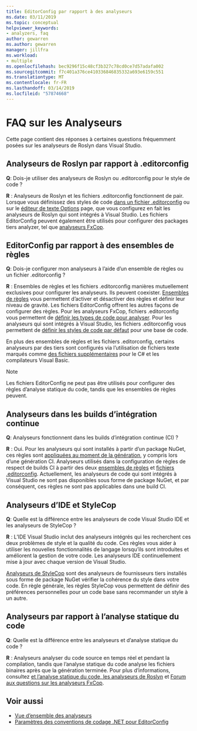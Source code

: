 ```yaml
---
title: EditorConfig par rapport à des analyseurs
ms.date: 03/11/2019
ms.topic: conceptual
helpviewer_keywords:
- analyzers, faq
author: gewarren
ms.author: gewarren
manager: jillfra
ms.workload:
- multiple
ms.openlocfilehash: bec9296f15c48cf3b327c78cd0ce7d57adafa002
ms.sourcegitcommit: f7c401a376ce410336846835332a693e6159c551
ms.translationtype: MT
ms.contentlocale: fr-FR
ms.lasthandoff: 03/14/2019
ms.locfileid: "57874668"
---
```

# <a name="analyzers-faq"></a>FAQ sur les Analyseurs

Cette page contient des réponses à certaines questions fréquemment posées sur les analyseurs de Roslyn dans Visual Studio.

## <a name="roslyn-analyzers-versus-editorconfig"></a>Analyseurs de Roslyn par rapport à .editorconfig

**Q**: Dois-je utiliser des analyseurs de Roslyn ou .editorconfig pour le style de code ?

**R** : Analyseurs de Roslyn et les fichiers .editorconfig fonctionnent de pair. Lorsque vous définissez des styles de code [dans un fichier .editorconfig](../ide/editorconfig-code-style-settings-reference.md) ou sur le [éditeur de texte Options](../ide/code-styles-and-quick-actions.md) page, que vous configurez en fait les analyseurs de Roslyn qui sont intégrés à Visual Studio. Les fichiers EditorConfig peuvent également être utilisés pour configurer des packages tiers analyzer, tel que [analyseurs FxCop](configure-fxcop-analyzers.md).

## <a name="editorconfig-versus-rule-sets"></a>EditorConfig par rapport à des ensembles de règles

**Q**: Dois-je configurer mon analyseurs à l’aide d’un ensemble de règles ou un fichier .editorconfig ?

**R** : Ensembles de règles et les fichiers .editorconfig manières mutuellement exclusives pour configurer les analyseurs. Ils peuvent coexister. [Ensembles de règles](analyzer-rule-sets.md) vous permettent d’activer et désactiver des règles et définir leur niveau de gravité. Les fichiers EditorConfig offrent les autres façons de configurer des règles. Pour les analyseurs FxCop, fichiers .editorconfig vous permettent de [définir les types de code pour analyser](fxcop-analyzer-options.md). Pour les analyseurs qui sont intégrés à Visual Studio, les fichiers .editorconfig vous permettent de [définir les styles de code par défaut](../ide/editorconfig-code-style-settings-reference.md) pour une base de code.

En plus des ensembles de règles et les fichiers .editorconfig, certains analyseurs par des tiers sont configurés via l’utilisation de fichiers texte marqués comme [des fichiers supplémentaires](../ide/build-actions.md#build-action-values) pour le C# et les compilateurs Visual Basic.

> [!NOTE]
> Les fichiers EditorConfig ne peut pas être utilisés pour configurer des règles d’analyse statique du code, tandis que les ensembles de règles peuvent.

## <a name="analyzers-in-ci-builds"></a>Analyseurs dans les builds d’intégration continue

**Q**: Analyseurs fonctionnent dans les builds d’intégration continue (CI) ?

**R** : Oui. Pour les analyseurs qui sont installés à partir d’un package NuGet, ces règles sont [appliquées au moment de la génération](roslyn-analyzers-overview.md#build-errors), y compris lors d’une génération CI. Analyseurs utilisés dans la configuration de règles de respect de builds CI à partir des deux [ensembles de règles](analyzer-rule-sets.md) et [fichiers .editorconfig](configure-fxcop-analyzers.md). Actuellement, les analyseurs de code qui sont intégrés à Visual Studio ne sont pas disponibles sous forme de package NuGet, et par conséquent, ces règles ne sont pas applicables dans une build CI.

## <a name="ide-analyzers-versus-stylecop"></a>Analyseurs d’IDE et StyleCop

**Q**: Quelle est la différence entre les analyseurs de code Visual Studio IDE et les analyseurs de StyleCop ?

**R** : L’IDE Visual Studio inclut des analyseurs intégrés qui les recherchent ces deux problèmes de style et la qualité du code. Ces règles vous aider à utiliser les nouvelles fonctionnalités de langage lorsqu’ils sont introduites et améliorent la gestion de votre code. Les analyseurs IDE continuellement mise à jour avec chaque version de Visual Studio.

[Analyseurs de StyleCop](https://github.com/DotNetAnalyzers/StyleCopAnalyzers) sont des analyseurs de fournisseurs tiers installés sous forme de package NuGet vérifier la cohérence du style dans votre code. En règle générale, les règles StyleCop vous permettent de définir des préférences personnelles pour un code base sans recommander un style à un autre.

## <a name="analyzers-versus-static-code-analysis"></a>Analyseurs par rapport à l’analyse statique du code

**Q**: Quelle est la différence entre les analyseurs et d’analyse statique du code ?

**R** : Analyseurs analyser du code source en temps réel et pendant la compilation, tandis que l’analyse statique du code analyse les fichiers binaires après que la génération terminée. Pour plus d’informations, consultez [et l’analyse statique du code, les analyseurs de Roslyn](roslyn-analyzers-overview.md#roslyn-analyzers-vs-static-code-analysis) et [Forum aux questions sur les analyseurs FxCop](fxcop-analyzers-faq.md).

## <a name="see-also"></a>Voir aussi

- [Vue d’ensemble des analyseurs](roslyn-analyzers-overview.md)
- [Paramètres des conventions de codage .NET pour EditorConfig](../ide/editorconfig-code-style-settings-reference.md)